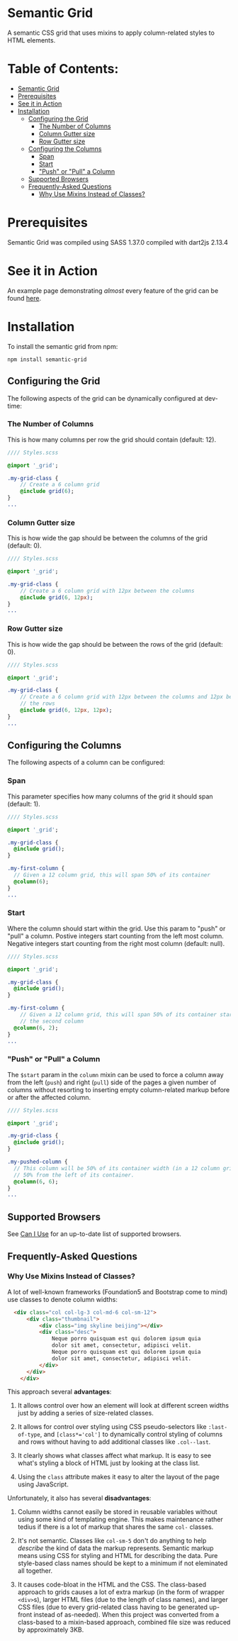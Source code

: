 # Semantic Grid

A semantic CSS grid that uses mixins to apply column-related styles to HTML
elements.

# Table of Contents:

- [Semantic Grid](#semantic-grid)
- [Prerequisites](#prerequisites)
- [See it in Action](#see-it-in-action)
- [Installation](#installation)
  * [Configuring the Grid](#configuring-the-grid)
    + [The Number of Columns](#the-number-of-columns)
    + [Column Gutter size](#column-gutter-size)
    + [Row Gutter size](#row-gutter-size)
  * [Configuring the Columns](#configuring-the-columns)
    + [Span](#span)
    + [Start](#start)
    + ["Push" or "Pull" a Column](#-push--or--pull--a-column)
  * [Supported Browsers](#supported-browsers)
  * [Frequently-Asked Questions](#frequently-asked-questions)
    + [Why Use Mixins Instead of Classes?](#why-use-mixins-instead-of-classes-)

# Prerequisites

Semantic Grid was compiled using SASS 1.37.0 compiled with dart2js 2.13.4

# See it in Action

An example page demonstrating _almost_ every feature of the grid can be found
[here](http://opnsrce.github.io/semantic-grid/examples/index.html).

# Installation

To install the semantic grid from npm:

``npm install semantic-grid``

## Configuring the Grid

The following aspects of the grid can be dynamically configured at dev-time:

### The Number of Columns

This is how many columns per row the grid should contain (default: 12).

```sass
//// Styles.scss

@import '_grid';

.my-grid-class {
    // Create a 6 column grid
    @include grid(6); 
}
...
```

### Column Gutter size

This is how wide the gap should be between the columns of the grid (default: 0).

```sass
//// Styles.scss

@import '_grid';

.my-grid-class {
    // Create a 6 column grid with 12px between the columns
    @include grid(6, 12px); 
}
...
```

### Row Gutter size

This is how wide the gap should be between the rows of the grid (default: 0).

```sass
//// Styles.scss

@import '_grid';

.my-grid-class {
    // Create a 6 column grid with 12px between the columns and 12px between 
    // the rows
    @include grid(6, 12px, 12px); 
}
...
```

## Configuring the Columns

The following aspects of a column can be configured:

### Span

This parameter specifies how many columns of the grid it should span (default:
1).

```sass
//// Styles.scss

@import '_grid';

.my-grid-class {
  @include grid();
}

.my-first-column {
  // Given a 12 column grid, this will span 50% of its container
  @column(6); 
}
...
```

### Start

Where the column should start within the grid. Use this param to "push" or
"pull" a column. Postive integers start counting from the left most column.
Negative integers start counting from the right most column (default: null).

```sass
//// Styles.scss

@import '_grid';

.my-grid-class {
  @include grid();
}

.my-first-column {
    // Given a 12 column grid, this will span 50% of its container starting on 
    // the second column
  @column(6, 2); 
}
...
```

### "Push" or "Pull" a Column

The `$start` param in the `column` mixin can be used to force a column away
from the left (`push`) and right (`pull`) side of the pages a given number
of columns without resorting to inserting empty column-related markup
before or after the affected column.

```sass
//// Styles.scss

@import '_grid';

.my-grid-class {
  @include grid();
}

.my-pushed-column {
  // This column will be 50% of its container width (in a 12 column grid) and
  // 50% from the left of its container.
  @column(6, 6);
}
...
```

## Supported Browsers

See [Can I Use](https://caniuse.com/css-grid) for an up-to-date list of
supported browsers.

## Frequently-Asked Questions
### Why Use Mixins Instead of Classes?

A lot of well-known frameworks (Foundation5 and Bootstrap come to mind) use
classes to denote column widths:

```html
  <div class="col col-lg-3 col-md-6 col-sm-12">
      <div class="thumbnail">
          <div class="img skyline beijing"></div>
          <div class="desc">
              Neque porro quisquam est qui dolorem ipsum quia
              dolor sit amet, consectetur, adipisci velit.
              Neque porro quisquam est qui dolorem ipsum quia
              dolor sit amet, consectetur, adipisci velit.
          </div>
      </div>
    </div>
```

This approach several __advantages__:

1. It allows control over how an element will look at different screen widths
just by adding a series of size-related classes.

2. It allows for control over styling using CSS pseudo-selectors like
`:last-of-type`, and `[class*='col']` to dynamically control styling of
columns and rows without having to add additional classes like `.col--last`.

3. It clearly shows what classes affect what markup. It is easy to see what's
styling a block of HTML just by looking at the class list.

4. Using the `class` attribute makes it easy to alter the layout of the page
using JavaScript.

Unfortunately, it also has several __disadvantages__:

1. Column widths cannot easily be stored in reusable variables without using
some kind of templating engine. This makes maintenance rather tedius if there
is a lot of markup that shares the same `col-` classes.

2. It's not semantic. Classes like `col-sm-5` don't do anything to help
_describe_ the kind of data the markup represents. Semantic markup means
using CSS for styling and HTML for describing the data. Pure style-based
class names should be kept to a minimum if not eleminated all together.

3. It causes code-bloat in the HTML and the CSS. The class-based approach to
grids causes a lot of extra markup (in the form of wrapper `<div>`s),
larger HTML files (due to the length of class names), and larger CSS files
(due to every grid-related class having to be generated up-front instead of
as-needed). When this project was converted from a class-based to a mixin-based
approach, combined file size was reduced by approximately 3KB.